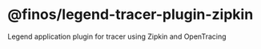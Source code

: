 # @finos/legend-tracer-plugin-zipkin

Legend application plugin for tracer using Zipkin and OpenTracing

